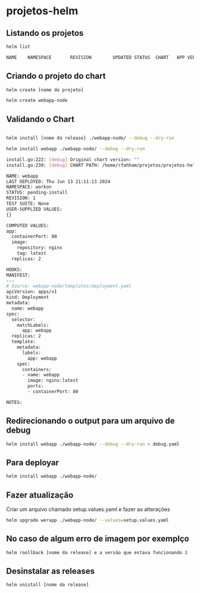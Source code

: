 # projetos-helm

## Listando os projetos

```bash
helm list

NAME    NAMESPACE       REVISION        UPDATED STATUS  CHART   APP VERSION
```

## Criando o projeto do chart

```bash
helm create [nome do projeto]

helm create webapp-node
```

## Validando o Chart

```bash

helm install [nome da release] ./webapp-node/ --debug --dry-run

helm install webapp ./webapp-node/ --debug --dry-run

install.go:222: [debug] Original chart version: ""
install.go:239: [debug] CHART PATH: /home/rfahham/projetos/projetos-helm/webapp-node

NAME: webapp
LAST DEPLOYED: Thu Jun 13 21:11:13 2024
NAMESPACE: workon
STATUS: pending-install
REVISION: 1
TEST SUITE: None
USER-SUPPLIED VALUES:
{}

COMPUTED VALUES:
app:
  containerPort: 80
  image:
    repository: nginx
    tag: latest
  replicas: 2

HOOKS:
MANIFEST:
---
# Source: webapp-node/templates/deployment.yaml
apiVersion: apps/v1
kind: Deployment
metadata:
  name: webapp
spec:
  selector:
    matchLabels:
      app: webapp
  replicas: 2
  template:
    metadata:
      labels:
        app: webapp
    spec:
      containers:
      - name: webapp
        image: nginx:latest
        ports:
        - containerPort: 80

NOTES:
```

## Redirecionando o output para um arquivo de debug

```bash
helm install webapp ./webapp-node/ --debug --dry-run > debug.yaml
```

## Para deployar

```bash
helm install webapp ./webapp-node/
```

## Fazer atualização

Criar um arquivo chamado setup.values.yaml e fazer as alterações

```bash
helm upgrade werapp ./webapp-node/ --values=setup.values.yaml
```

## No caso de algum erro de imagem por exemplço

```bash
helm roollback [nome da release] e a versão que estava funcionando 1
```

## Desinstalar as releases

```bash
helm unistall [nome da release]
```

